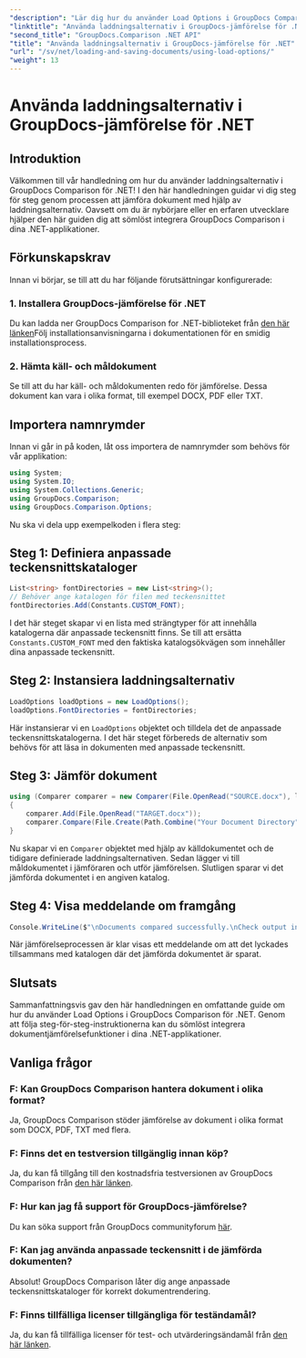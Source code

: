 ```yaml
---
"description": "Lär dig hur du använder Load Options i GroupDocs Comparison för .NET för att jämföra dokument med anpassade teckensnitt sömlöst."
"linktitle": "Använda laddningsalternativ i GroupDocs-jämförelse för .NET"
"second_title": "GroupDocs.Comparison .NET API"
"title": "Använda laddningsalternativ i GroupDocs-jämförelse för .NET"
"url": "/sv/net/loading-and-saving-documents/using-load-options/"
"weight": 13
---
```


# Använda laddningsalternativ i GroupDocs-jämförelse för .NET

## Introduktion
Välkommen till vår handledning om hur du använder laddningsalternativ i GroupDocs Comparison för .NET! I den här handledningen guidar vi dig steg för steg genom processen att jämföra dokument med hjälp av laddningsalternativ. Oavsett om du är nybörjare eller en erfaren utvecklare hjälper den här guiden dig att sömlöst integrera GroupDocs Comparison i dina .NET-applikationer.
## Förkunskapskrav
Innan vi börjar, se till att du har följande förutsättningar konfigurerade:
### 1. Installera GroupDocs-jämförelse för .NET
Du kan ladda ner GroupDocs Comparison for .NET-biblioteket från [den här länken](https://releases.groupdocs.com/comparison/net/)Följ installationsanvisningarna i dokumentationen för en smidig installationsprocess.
### 2. Hämta käll- och måldokument
Se till att du har käll- och måldokumenten redo för jämförelse. Dessa dokument kan vara i olika format, till exempel DOCX, PDF eller TXT.
## Importera namnrymder
Innan vi går in på koden, låt oss importera de namnrymder som behövs för vår applikation:
```csharp
using System;
using System.IO;
using System.Collections.Generic;
using GroupDocs.Comparison;
using GroupDocs.Comparison.Options;
```
Nu ska vi dela upp exempelkoden i flera steg:
## Steg 1: Definiera anpassade teckensnittskataloger
```csharp
List<string> fontDirectories = new List<string>();
// Behöver ange katalogen för filen med teckensnittet
fontDirectories.Add(Constants.CUSTOM_FONT);
```
I det här steget skapar vi en lista med strängtyper för att innehålla katalogerna där anpassade teckensnitt finns. Se till att ersätta `Constants.CUSTOM_FONT` med den faktiska katalogsökvägen som innehåller dina anpassade teckensnitt.
## Steg 2: Instansiera laddningsalternativ
```csharp
LoadOptions loadOptions = new LoadOptions();
loadOptions.FontDirectories = fontDirectories;
```
Här instansierar vi en `LoadOptions` objektet och tilldela det de anpassade teckensnittskatalogerna. I det här steget förbereds de alternativ som behövs för att läsa in dokumenten med anpassade teckensnitt.
## Steg 3: Jämför dokument
```csharp
using (Comparer comparer = new Comparer(File.OpenRead("SOURCE.docx"), loadOptions))
{
    comparer.Add(File.OpenRead("TARGET.docx"));
    comparer.Compare(File.Create(Path.Combine("Your Document Directory", "RESULT.docx")));
}
```
Nu skapar vi en `Comparer` objektet med hjälp av källdokumentet och de tidigare definierade laddningsalternativen. Sedan lägger vi till måldokumentet i jämföraren och utför jämförelsen. Slutligen sparar vi det jämförda dokumentet i en angiven katalog.
## Steg 4: Visa meddelande om framgång
```csharp
Console.WriteLine($"\nDocuments compared successfully.\nCheck output in {Directory.GetCurrentDirectory()}.");
```
När jämförelseprocessen är klar visas ett meddelande om att det lyckades tillsammans med katalogen där det jämförda dokumentet är sparat.
## Slutsats
Sammanfattningsvis gav den här handledningen en omfattande guide om hur du använder Load Options i GroupDocs Comparison för .NET. Genom att följa steg-för-steg-instruktionerna kan du sömlöst integrera dokumentjämförelsefunktioner i dina .NET-applikationer.
## Vanliga frågor
### F: Kan GroupDocs Comparison hantera dokument i olika format?
Ja, GroupDocs Comparison stöder jämförelse av dokument i olika format som DOCX, PDF, TXT med flera.
### F: Finns det en testversion tillgänglig innan köp?
Ja, du kan få tillgång till den kostnadsfria testversionen av GroupDocs Comparison från [den här länken](https://releases.groupdocs.com/).
### F: Hur kan jag få support för GroupDocs-jämförelse?
Du kan söka support från GroupDocs communityforum [här](https://forum.groupdocs.com/c/comparison/12).
### F: Kan jag använda anpassade teckensnitt i de jämförda dokumenten?
Absolut! GroupDocs Comparison låter dig ange anpassade teckensnittskataloger för korrekt dokumentrendering.
### F: Finns tillfälliga licenser tillgängliga för teständamål?
Ja, du kan få tillfälliga licenser för test- och utvärderingsändamål från [den här länken](https://purchase.groupdocs.com/temporary-license/).